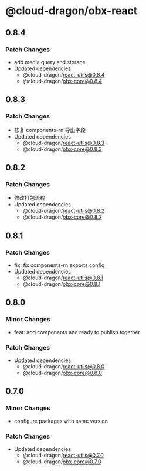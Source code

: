 # @cloud-dragon/obx-react

## 0.8.4

### Patch Changes

- add media query and storage
- Updated dependencies
  - @cloud-dragon/react-utils@0.8.4
  - @cloud-dragon/obx-core@0.8.4

## 0.8.3

### Patch Changes

- 修复 components-rn 导出字段
- Updated dependencies
  - @cloud-dragon/react-utils@0.8.3
  - @cloud-dragon/obx-core@0.8.3

## 0.8.2

### Patch Changes

- 修改打包流程
- Updated dependencies
  - @cloud-dragon/react-utils@0.8.2
  - @cloud-dragon/obx-core@0.8.2

## 0.8.1

### Patch Changes

- fix: fix components-rn exports config
- Updated dependencies
  - @cloud-dragon/react-utils@0.8.1
  - @cloud-dragon/obx-core@0.8.1

## 0.8.0

### Minor Changes

- feat: add components and ready to publish together

### Patch Changes

- Updated dependencies
  - @cloud-dragon/react-utils@0.8.0
  - @cloud-dragon/obx-core@0.8.0

## 0.7.0

### Minor Changes

- configure packages with same version

### Patch Changes

- Updated dependencies
  - @cloud-dragon/react-utils@0.7.0
  - @cloud-dragon/obx-core@0.7.0
